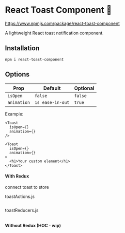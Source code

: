 # React Toast Component 🍞

https://www.npmjs.com/package/react-toast-component

A lightweight React toast notification component.

## Installation

`npm i react-toast-component`

## Options

| Prop        | Default          | Optional |
| ----------- | ---------------- | -------- |
| `isOpen`    | `false`          | `false`  |
| `animation` | `1s ease-in-out` | `true`   |

Example:

```
<Toast
  isOpen={}
  animation={}
/>
```

```
<Toast
  isOpen={}
  animation={}
>
  <h1>Your custom element</h1>
</Toast>
```

#### With Redux

connect toast to store

toastActions.js

```

```

toastReducers.js

```

```

#### Without Redux (HOC - wip)
